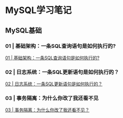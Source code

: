 # MySQL学习笔记

## MySQL基础

### 01 | 基础架构：一条SQL查询语句是如何执行的?
[01 | 基础架构：一条SQL查询语句是如何执行的?](./01-基础架构.md)

### 02 | 日志系统：一条SQL更新语句是如何执行的？
[02 | 日志系统：一条SQL更新语句是如何执行的？](./02-日志系统.md)

### 03 | 事务隔离：为什么你改了我还看不见
[03 | 事务隔离：为什么你改了我还看不见？](./03-事务隔离.md)